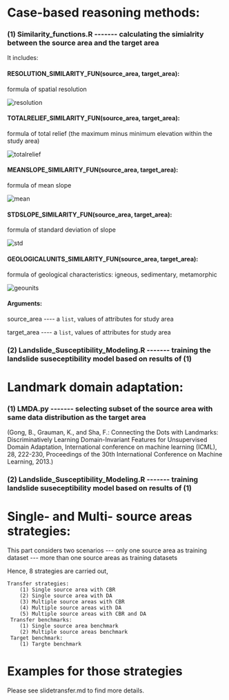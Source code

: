 
# Case-based reasoning methods:

   ### (1) Similarity_functions.R              ------- calculating the simialrity between the source area and the target area
   
   It includes:
   
   #### RESOLUTION_SIMILARITY_FUN(source_area, target_area):
   
   formula of spatial resolution 
   
   ![resolution](https://user-images.githubusercontent.com/60289894/164326195-a7eaaef1-67ff-4926-9f0d-a6f24cc85a92.PNG)
   
   #### TOTALRELIEF_SIMILARITY_FUN(source_area, target_area):
   
   formula of total relief (the maximum minus minimum elevation within the study area)
   
   ![totalrelief](https://user-images.githubusercontent.com/60289894/164326190-6375fbb8-eee3-4085-b8d6-289956e0a1ad.PNG)
   
   #### MEANSLOPE_SIMILARITY_FUN(source_area, target_area):
   
   formula of mean slope
   
   ![mean](https://user-images.githubusercontent.com/60289894/164326202-97b7d3ff-61dc-4610-89c4-477e05dc50e1.PNG)
   
   #### STDSLOPE_SIMILARITY_FUN(source_area, target_area):
   
   formula of standard deviation of slope
   
   ![std](https://user-images.githubusercontent.com/60289894/164326205-0bf01cd3-fea0-4f01-95ee-05ef285c9b0f.PNG)
   
   #### GEOLOGICALUNITS_SIMILARITY_FUN(source_area, target_area):
   
   formula of geological characteristics: igneous, sedimentary, metamorphic
   
   ![geounits](https://user-images.githubusercontent.com/60289894/164326199-90a31094-34d5-414c-ad1d-c173dc7150b3.PNG)
   
   #### Arguments:
   
   source_area ---- a `list`, values of attributes for study area

   target_area ---- a `list`, values of attributes for study area
   
   ### (2) Landslide_Susceptibility_Modeling.R ------- training the landslide suseceptibility model based on results of (1)
 
# Landmark domain adaptation:

   ### (1) LMDA.py                             ------- selecting subset of the source area with same data distribution as the target area
   (Gong, B., Grauman, K., and Sha, F.: Connecting the Dots with Landmarks: Discriminatively Learning Domain-Invariant Features for Unsupervised Domain Adaptation, International conference on machine learning (ICML), 28, 222-230, Proceedings of the 30th International Conference on Machine Learning, 2013.)
   
   
   ### (2) Landslide_Susceptibility_Modeling.R ------- training landslide suseceptibility model based on results of (1)

# Single- and Multi- source areas strategies:

   This part considers two scenarios --- only one source area as training dataset
                                     --- more than one source areas as training datasets

Hence, 8 strategies are carried out,

    Transfer strategies:
        (1) Single source area with CBR
        (2) Single source area with DA
        (3) Multiple source areas with CBR
        (4) Multiple source areas with DA
        (5) Multiple source areas with CBR and DA
     Transfer benchmarks:
        (1) Single source area benchmark
        (2) Multiple source areas benchmark
     Target benchmark:
        (1) Targte benchmark
     
# Examples for those strategies

Please see slidetransfer.md to find more details.


